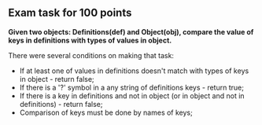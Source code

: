 ## Exam task for 100 points

**Given two objects: Definitions(def) and Object(obj), compare the value of keys in definitions with types of values in object.**

There were several conditions on making that task:
* If at least one of values in definitions doesn't match with types of keys in object - return false;
* If there is a '?' symbol in a any string of definitions keys - return true; 
* If there is a key in definitions and not in object (or in object and not in definitions) - return false;
* Comparison of keys must be done by names of keys;